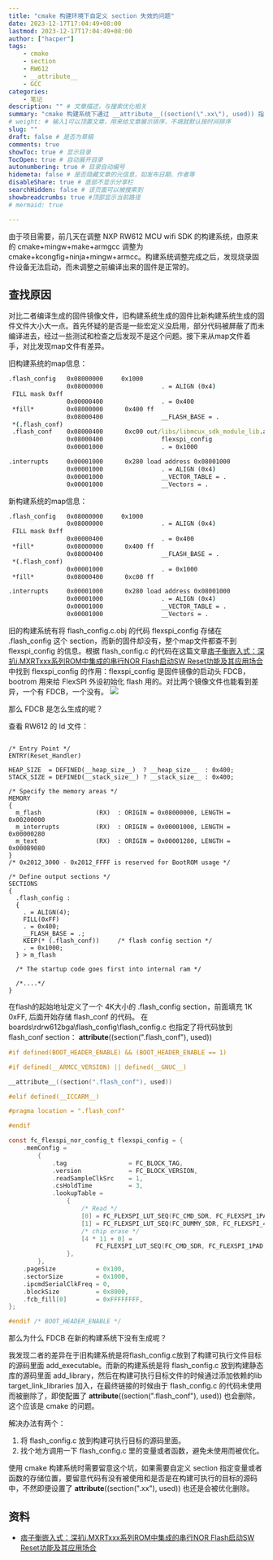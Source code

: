 ```yaml
---
title: "cmake 构建环境下自定义 section 失效的问题"
date: 2023-12-17T17:04:49+08:00
lastmod: 2023-12-17T17:04:49+08:00
author: ["hacper"]
tags:
    - cmake
    - section
    - RW612
    - __attribute__
    - GCC
categories:
    - 笔记
description: "" # 文章描述，与搜索优化相关
summary: "cmake 构建系统下通过 __attribute__((section(\".xx\"), used)) 指定代码存储位置，保留代码被优化删除的问题。" # 文章简单描述，会展示在主页
# weight: # 输入1可以顶置文章，用来给文章展示排序，不填就默认按时间排序
slug: ""
draft: false # 是否为草稿
comments: true
showToc: true # 显示目录
TocOpen: true # 自动展开目录
autonumbering: true # 目录自动编号
hidemeta: false # 是否隐藏文章的元信息，如发布日期、作者等
disableShare: true # 底部不显示分享栏
searchHidden: false # 该页面可以被搜索到
showbreadcrumbs: true #顶部显示当前路径
# mermaid: true

---
```



由于项目需要，前几天在调整 NXP RW612 MCU wifi SDK 的构建系统，由原来的 cmake+mingw+make+armgcc 调整为 cmake+kcongfig+ninja+mingw+armcc。构建系统调整完成之后，发现烧录固件设备无法启动，而未调整之前编译出来的固件是正常的。

## 查找原因

对比二者编译生成的固件镜像文件，旧构建系统生成的固件比新构建系统生成的固件文件大小大一点。首先怀疑的是否是一些宏定义没启用，部分代码被屏蔽了而未编译进去，经过一些测试和检查之后发现不是这个问题。接下来从map文件着手，对比发现map文件有差异。

旧构建系统的map信息：
```bat
.flash_config   0x08000000     0x1000
                0x08000000                . = ALIGN (0x4)
 FILL mask 0xff
                0x00000400                . = 0x400
 *fill*         0x08000000      0x400 ff
                0x08000400                __FLASH_BASE = .
 *(.flash_conf)
 .flash_conf    0x08000400      0xc00 out/libs/libmcux_sdk_module_lib.a(flash_config.c.obj)
                0x08000400                flexspi_config
                0x00001000                . = 0x1000

.interrupts     0x00001000      0x280 load address 0x08001000
                0x00001000                . = ALIGN (0x4)
                0x00001000                __VECTOR_TABLE = .
                0x00001000                __Vectors = .
```

新构建系统的map信息：

```bat
.flash_config   0x08000000     0x1000
                0x08000000                . = ALIGN (0x4)
 FILL mask 0xff
                0x00000400                . = 0x400
 *fill*         0x08000000      0x400 ff
                0x08000400                __FLASH_BASE = .
 *(.flash_conf)
                0x00001000                . = 0x1000
 *fill*         0x08000400      0xc00 ff

.interrupts     0x00001000      0x280 load address 0x08001000
                0x00001000                . = ALIGN (0x4)
                0x00001000                __VECTOR_TABLE = .
                0x00001000                __Vectors = .
```

旧的构建系统有将 flash_config.c.obj 的代码 flexspi_config 存储在 .flash_config 这个 section，而新的固件却没有，整个map文件都查不到 flexspi_config  的信息。根据 flash_config.c 的代码在这篇文章[痞子衡嵌入式：深扒i.MXRTxxx系列ROM中集成的串行NOR Flash启动SW Reset功能及其应用场合](https://www.cnblogs.com/henjay724/p/15085155.html)中找到 flexspi_config 的作用：flexspi_config 是固件镜像的启动头 FDCB，bootrom 用来给 FlexSPI 外设初始化 flash 用的。对比两个镜像文件也能看到差异，一个有 FDCB，一个没有。
![](https://jsd.cdn.zzko.cn/gh/hacperme/picx_hosting@master/20210507/image.6so0kh3g44w0.webp)

那么 FDCB 是怎么生成的呢？

查看 RW612 的 ld 文件：
```ld

/* Entry Point */
ENTRY(Reset_Handler)

HEAP_SIZE  = DEFINED(__heap_size__)  ? __heap_size__  : 0x400;
STACK_SIZE = DEFINED(__stack_size__) ? __stack_size__ : 0x400;

/* Specify the memory areas */
MEMORY
{
  m_flash               (RX)  : ORIGIN = 0x08000000, LENGTH = 0x00200000
  m_interrupts          (RX)  : ORIGIN = 0x00001000, LENGTH = 0x00000280
  m_text                (RX)  : ORIGIN = 0x00001280, LENGTH = 0x000B9080
}
/* 0x2012_3000 - 0x2012_FFFF is reserved for BootROM usage */

/* Define output sections */
SECTIONS
{
  .flash_config :
  {
    . = ALIGN(4);
    FILL(0xFF)
    . = 0x400;
    __FLASH_BASE = .;
    KEEP(* (.flash_conf))     /* flash config section */
    . = 0x1000;
  } > m_flash

  /* The startup code goes first into internal ram */

  /*....*/
}
```
在flash的起始地址定义了一个 4K大小的 .flash_config section，前面填充 1K 0xFF, 后面开始存储 flash_conf 的代码。
在 boards\rdrw612bga\flash_config\flash_config.c 也指定了将代码放到 flash_conf section： __attribute__((section(".flash_conf"), used))

```c
#if defined(BOOT_HEADER_ENABLE) && (BOOT_HEADER_ENABLE == 1)

#if defined(__ARMCC_VERSION) || defined(__GNUC__)

__attribute__((section(".flash_conf"), used))

#elif defined(__ICCARM__)

#pragma location = ".flash_conf"

#endif

const fc_flexspi_nor_config_t flexspi_config = {
    .memConfig =
        {
            .tag                 = FC_BLOCK_TAG,
            .version             = FC_BLOCK_VERSION,
            .readSampleClkSrc    = 1,
            .csHoldTime          = 3,
            .lookupTable =
                {
                    /* Read */
                    [0] = FC_FLEXSPI_LUT_SEQ(FC_CMD_SDR, FC_FLEXSPI_1PAD, 0xEC, FC_RADDR_SDR, FC_FLEXSPI_4PAD, 0x20),
                    [1] = FC_FLEXSPI_LUT_SEQ(FC_DUMMY_SDR, FC_FLEXSPI_4PAD, 0x0A, FC_READ_SDR, FC_FLEXSPI_4PAD, 0x04),
                    /* chip erase */
                    [4 * 11 + 0] =
                        FC_FLEXSPI_LUT_SEQ(FC_CMD_SDR, FC_FLEXSPI_1PAD, 0x60, FC_STOP_EXE, FC_FLEXSPI_1PAD, 0x00),
                },
        },
    .pageSize           = 0x100,
    .sectorSize         = 0x1000,
    .ipcmdSerialClkFreq = 0,
    .blockSize          = 0x8000,
    .fcb_fill[0]        = 0xFFFFFFFF,
};

#endif /* BOOT_HEADER_ENABLE */

```

那么为什么 FDCB 在新的构建系统下没有生成呢？

我发现二者的差异在于旧构建系统是将flash_config.c放到了构建可执行文件目标的源码里面 add_executable。而新的构建系统是将 flash_config.c 放到构建静态库的源码里面 add_library，然后在构建可执行目标文件的时候通过添加依赖的lib target_link_libraries 加入，在最终链接的时候由于 flash_config.c 的代码未使用而被删除了，即使配置了 __attribute__((section(".flash_conf"), used)) 也会删除，这个应该是 cmake 的问题。

解决办法有两个：

1. 将 flash_config.c 放到构建可执行目标的源码里面。
2. 找个地方调用一下 flash_config.c 里的变量或者函数，避免未使用而被优化。


使用 cmake 构建系统时需要留意这个坑，如果需要自定义 section 指定变量或者函数的存储位置，要留意代码有没有被使用和是否是在构建可执行的目标的源码中，不然即便设置了 __attribute__((section(".xx"), used)) 也还是会被优化删除。


## 资料

- [痞子衡嵌入式：深扒i.MXRTxxx系列ROM中集成的串行NOR Flash启动SW Reset功能及其应用场合](https://www.cnblogs.com/henjay724/p/15085155.html)